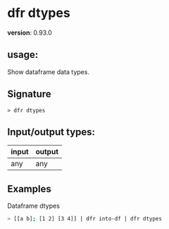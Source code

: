 # dfr dtypes

**version**: 0.93.0

## **usage**:

Show dataframe data types.

## Signature

`> dfr dtypes `

## Input/output types:

| input | output |
| ----- | ------ |
| any   | any    |

## Examples

Dataframe dtypes

```bash
> [[a b]; [1 2] [3 4]] | dfr into-df | dfr dtypes
```
